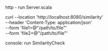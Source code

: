 http - run Server.scala

curl --location 'http://localhost:8080/similarity' \
--header 'Content-Type: application/json' \
--form 'file1=@"/path/to/file"' \
--form 'file2=@"/path/to/file"'

console:
run SimilarityCheck